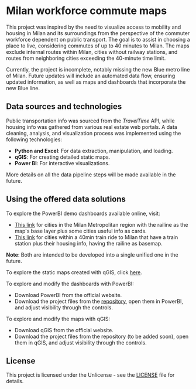 # Milan workforce commute maps

This project was inspired by the need to visualize access to mobility and housing in Milan and its surroundings from the perspective of the commuter workforce dependent on public transport. The goal is to assist in choosing a place to live, considering commutes of up to 40 minutes to Milan. The maps exclude internal routes within Milan, cities without railway stations, and routes from neighboring cities exceeding the 40-minute time limit.

Currently, the project is incomplete, notably missing the new Blue metro line of Milan. Future updates will include an automated data flow, ensuring updated information, as well as maps and dashboards that incorporate the new Blue line.

## Data sources and technologies
Public transportation info was sourced from the *TravelTime* API, while housing info was gathered from various real estate web portals. A data cleaning, analysis, and visualization process was implemented using the following technologies:

- **Python and Excel**: For data extraction, manipulation, and loading.
- **qGIS**: For creating detailed static maps.
- **Power BI**: For interactive visualizations.

More details on all the data pipeline steps will be made available in the future.

## Using the offered data solutions
To explore the PowerBI demo dashboards available online, visit:
   - [This link](https://app.powerbi.com/view?r=eyJrIjoiZjdlZDExOTAtMWI2Yi00ZWM4LWI5ZTItNjhjZjRkNjZiZDY3IiwidCI6Ijc0NzRjNTYxLTNiYmUtNDVkYi05NTgyLWMzYzNkNTk2Zjc2MCIsImMiOjl9) for cities in the Milan Metropolitan region with the railine as the map's base layer plus some cities useful info as cards.
   - [This link](https://app.powerbi.com/view?r=eyJrIjoiMmVlNmRkNmUtYjFkZi00ZGIzLWEzNTktMTkxNWEzMGUwYjgxIiwidCI6Ijc0NzRjNTYxLTNiYmUtNDVkYi05NTgyLWMzYzNkNTk2Zjc2MCIsImMiOjl9) for cities within a 40min train ride to Milan that have a train station plus their housing info, having the railine as basemap.

**Note**: Both are intended to be developed into a single unified one in the future.

To explore the static maps created with qGIS, click [here](https://github.com/ambientals/milan-commuter-maps).

To explore and modify the dashboards with PowerBI:
   - Download PowerBI from the official website.
   - Download the project files from the [repository](https://github.com/ambientals/milan-commuter-maps), open them in PowerBI, and adjust visibility through the controls.

To explore and modify the maps with qGIS:
   - Download qGIS from the official website.
   - Download the project files from the repository (to be added soon), open them in qGIS, and adjust visibility through the controls.

## License
This project is licensed under the Unlicense - see the [LICENSE](https://github.com/ambientals/milan-commuter-maps?tab=Unlicense-1-ov-file) file for details.
